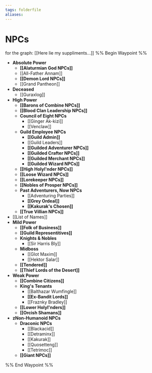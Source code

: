 ```yaml
---
tags: folderfile
aliases:
---
```



# NPCs
for the graph: [[Here lie my suppliments...]]
%% Begin Waypoint %%
- **Absolute Power**
	- **[[Alaturmian God NPCs]]**
	- [[All-Father Annam]]
	- **[[Demon Lord NPCs]]**
	- [[Grand Pantheon]]
- **Deceased**
	- [[Guraxlog]]
- **High Power**
	- **[[Barons of Combine NPCs]]**
	- **[[Blood Clan Leadership NPCs]]**
	- **Council of Eight NPCs**
		- [[Ginger Ak-kizi]]
		- [[Venclaw]]
	- **Guild Employee NPCs**
		- **[[Guild Admin]]**
		- [[Guild Leaders]]
		- **[[Guilded Adventurer NPCs]]**
		- **[[Guilded Crafter NPCs]]**
		- **[[Guilded Merchant NPCs]]**
		- **[[Guilded Wizard NPCs]]**
	- **[[High Holyl'nder NPCs]]**
	- **[[Loose Wizard NPCs]]**
	- **[[Lorekeeper NPCs]]**
	- **[[Nobles of Prosper NPCs]]**
	- **Past Adventurers, Now NPCs**
		- [[Adventuring Parties]]
		- **[[Grey Ordeal]]**
		- **[[Kakurak's Chosen]]**
	- **[[True Villian NPCs]]**
- [[List of Names]]
- **Mild Power**
	- **[[Folk of Business]]**
	- **[[Guild Representitives]]**
	- **Knights & Nobles**
		- [[Sir Harris Bly]]
	- **Midboss**
		- [[Glot Maxim]]
		- [[Hektor Salar]]
	- **[[Tendered]]**
	- **[[Thief Lords of the Desert]]**
- **Weak Power**
	- **[[Combine Citizens]]**
	- **King's Tenants**
		- [[Balthazar Wumfingle]]
		- **[[Ex-Bandit Lords]]**
		- [[Fraznky Bradley]]
	- **[[Lower Holyl'nders]]**
	- **[[Orcish Shamans]]**
- **zNon-Humanoid NPCs**
	- **Draconic NPCs**
		- [[Blackacid]]
		- [[Detraminx]]
		- [[Kakurak]]
		- [[Quosetteng]]
		- [[Tetrimoc]]
	- **[[Giant NPCs]]**

%% End Waypoint %%